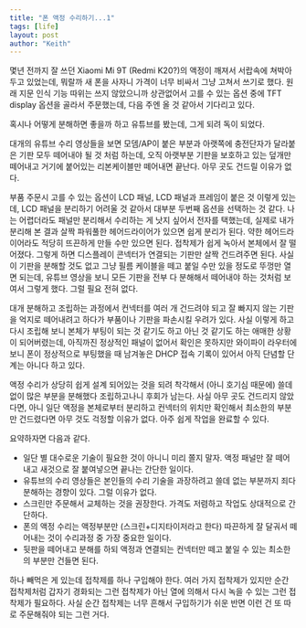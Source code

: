 ```yaml
---
title: "폰 액정 수리하기...1"
tags: [life]
layout: post
author: "Keith"
---
```


몇년 전까지 잘 쓰던 Xiaomi Mi 9T (Redmi K20?)의 액정이 깨져서 서랍속에 쳐박아두고 있었는데, 뭐랄까 새 폰을 사자니 가격이 너무 비싸서 그냥 고쳐서 쓰기로 했다. 원래 지문 인식 기능 따위는 쓰지 않았으니까 상관없어서 고를 수 있는 옵션 중에 TFT display 옵션을 골라서 주문했는데, 다음 주엔 올 것 같아서 기다리고 있다. 

혹시나 어떻게 분해하면 좋을까 하고 유튜브를 봤는데, 그게 되려 독이 되었다. 

대개의 유튜브 수리 영상들을 보면 모뎀/AP이 붙은 부분과 아랫쪽에 충전단자가 달라붙은 기판 모두 떼어내야 될 것 처럼 하는데, 오직 아랫부분 기판을 보호하고 있는 덮개만 떼어내고 거기에 붙어있는 리본케이블만 떼어내면 끝난다. 아무 곳도 건드릴 이유가 없다. 

부품 주문시 고를 수 있는 옵션이 LCD 패널, LCD 패널과 프레임이 붙은 것 이렇게 있는데, LCD 패널을 분리하기 어려울 것 같아서 대부분 두번째 옵션을 선택하는 것 같다. 나는 어렵더라도 패널만 분리해서 수리하는 게 낫지 싶어서 전자를 택했는데, 실제로 내가 분리해 본 결과 살짝 파워풀한 헤어드라이어가 있으면 쉽게 분리가 된다. 약한 헤어드라이어라도 적당히 뜨끈하게 만들 수만 있으면 된다. 접착제가 쉽게 녹아서 본체에서 잘 떨어졌다. 그렇게 하면 디스플레이 콘넥터가 연결되는 기판만 살짝 건드려주면 된다. 사실 이 기판을 분해할 것도 없고 그냥 필름 케이블을 떼고 붙일 수만 있을 정도로 뚜껑만 열면 되는데, 유튜브 영상을 보니 모든 기판을 전부 다 분해해서 떼어내야 하는 것처럼 보여서 그렇게 했다. 그럴 필요 전혀 없다.

대개 분해하고 조립하는 과정에서 컨넥터를 여러 개 건드려야 되고 잘 빠지지 않는 기판을 억지로 떼어내려고 하다가 부품이나 기판을 파손시킬 우려가 있다. 사실 이렇게 하고 다시 조립해 보니 본체가 부팅이 되는 것 같기도 하고 아닌 것 같기도 하는 애매한 상황이 되어버렸는데, 아직까진 정상적인 패널이 없어서 확인은 못하지만 와이파이 라우터에 보니 폰이 정상적으로 부팅했을 때 남겨놓은 DHCP 접속 기록이 있어서 아직 단념할 단계는 아니다 하고 있다.

액정 수리가 상당히 쉽게 설계 되어있는 것을 되려 착각해서 (아니 호기심 때문에) 쓸데없이 많은 부분을 분해했다 조립하고나니 후회가 남는다. 사실 아무 곳도 건드리지 않았다면, 아니 일단 액정을 본체로부터 분리하고 컨넥터의 위치만 확인해서 최소한의 부분만 건드렸다면 아무 것도 걱정할 이유가 없다. 아주 쉽게 작업을 완료할 수 있다. 

요약하자면 다음과 같다.
- 일단 별 대수로운 기술이 필요한 것이 아니니 미리 쫄지 말자. 액정 패널만 잘 떼어내고 새것으로 잘 붙여넣으면 끝나는 간단한 일이다.
- 유튜브의 수리 영상들은 본인들의 수리 기술을 과장하려고 쓸데 없는 부분까지 죄다 분해하는 경향이 있다. 그럴 이유가 없다.
- 스크린만 주문해서 교체하는 것을 권장한다. 가격도 저렴하고 작업도 상대적으로 간단하다.
- 폰의 액정 수리는 액정부분만 (스크린+디지타이저라고 한다) 따끈하게 잘 달궈서 떼어내는 것이 수리과정 중 가장 중요한 일이다.
- 뒷판을 떼어내고 분해를 하되 액정과 연결되는 컨넥터만 떼고 붙일 수 있는 최소한의 부분만 건들면 된다.

하나 빼먹은 게 있는데 접착제를 하나 구입해야 한다. 여러 가지 접착제가 있지만 순간 접착제처럼 갑자기 경화되는 그런 접착제가 아닌 열에 의해서 다시 녹을 수 있는 그런 접착제가 필요하다. 사실 순간 접착제는 너무 흔해서 구입하기가 쉬운 반면 이런 건 또 따로 주문해줘야 되는 그런 거다. 